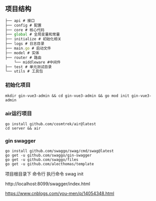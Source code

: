 ## 项目结构

```js
├── api # 接口
├── config # 配置
├── core # 核心代码
├── global # 全局变量和常量
├── initialize # 初始化相关
├── logs # 日志目录
├── main.go # 启动文件
├── model # 实体
├── router # 路由
    └── middleware #中间件
├── test # 单元测试目录
└── utils # 工具包
```

### 初始化项目

```shell
mkdir gin-vue3-admin && cd gin-vue3-admin && go mod init gin-vue3-admin
```

### air运行项目

```shell
go install github.com/cosmtrek/air@latest
cd server && air
```

### gin swagger

```shell
go install github.com/swaggo/swag/cmd/swag@latest
go get -u github.com/swaggo/gin-swagger
go get -u github.com/swaggo/files
go get -u github.com/alecthomas/template
```

项目根目录下 命令行 执行命令 swag init

 http://localhost:8099/swagger/index.html 

https://www.cnblogs.com/you-men/p/14054348.html
